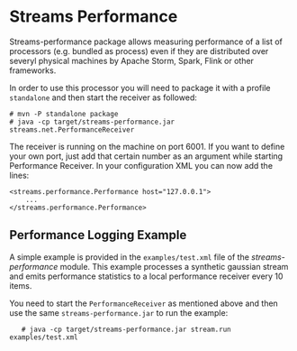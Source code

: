 # Streams Performance

Streams-performance package allows measuring performance of a list of processors (e.g. bundled as process) even if they are distributed over severyl physical machines by Apache Storm, Spark, Flink or other frameworks.

In order to use this processor you will need to package it with a profile ``standalone`` and then start the receiver as followed:

```
# mvn -P standalone package
# java -cp target/streams-performance.jar streams.net.PerformanceReceiver 
```

The receiver is running on the machine on port 6001.
If you want to define your own port, just add that certain number as an argument while starting Performance Receiver.
In your configuration XML you can now add the lines:

```
<streams.performance.Performance host="127.0.0.1">
	...
</streams.performance.Performance>
```


## Performance Logging Example

A simple example is provided in the `examples/test.xml` file of the *streams-performance* module. This
example processes a synthetic gaussian stream and emits performance statistics to a local performance
receiver every 10 items.

You need to start the `PerformanceReceiver` as mentioned above and then use the same `streams-performance.jar`
to run the example:

       # java -cp target/streams-performance.jar stream.run examples/test.xml


